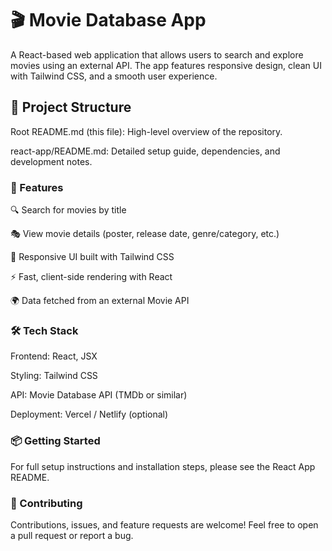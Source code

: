 # 🎬 Movie Database App

A React-based web application that allows users to search and explore movies using an external API. The app features responsive design, clean UI with Tailwind CSS, and a smooth user experience.

## 📂 Project Structure

Root README.md (this file): High-level overview of the repository.

react-app/README.md: Detailed setup guide, dependencies, and development notes.


### 🚀 Features

🔍 Search for movies by title

🎭 View movie details (poster, release date, genre/category, etc.)

📱 Responsive UI built with Tailwind CSS

⚡ Fast, client-side rendering with React

🌍 Data fetched from an external Movie API


### 🛠️ Tech Stack

Frontend: React, JSX

Styling: Tailwind CSS

API: Movie Database API (TMDb or similar)

Deployment: Vercel / Netlify (optional)


### 📦 Getting Started

For full setup instructions and installation steps, please see the React App README.


### 🤝 Contributing

Contributions, issues, and feature requests are welcome!
Feel free to open a pull request or report a bug.


